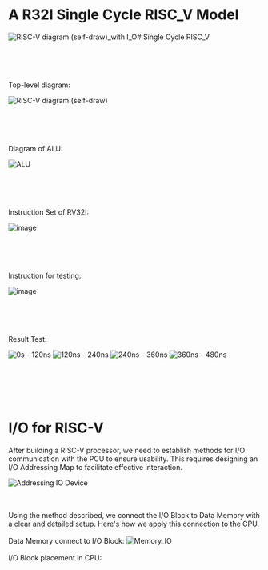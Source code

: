 # A R32I Single Cycle RISC_V Model 
![RISC-V diagram (self-draw)_with I_O](https://github.com/user-attachments/assets/1b59394e-8872-499d-ba03-bb76cf364ddd)# Single Cycle RISC_V

<br><br><br>

Top-level diagram:

![RISC-V diagram (self-draw)](https://github.com/user-attachments/assets/1c46f1ef-83d0-4dde-b162-200c80b9f5cb)

<br><br><br>

Diagram of ALU:

![ALU](https://github.com/user-attachments/assets/843fe05d-143c-45b6-910a-b81a2dd1e75a)

<br><br><br>

Instruction Set of RV32I:

![image](https://github.com/user-attachments/assets/da76d000-5565-44ef-a1ce-147f4818eae4)

<br><br><br>

Instruction for testing:

![image](https://github.com/user-attachments/assets/b8157543-bd6c-4870-9202-7b59beb37806)

<br><br><br>

Result Test:

![0s - 120ns](https://github.com/user-attachments/assets/d3eac833-d2e3-44db-a73b-29d98b741fdc)
![120ns - 240ns](https://github.com/user-attachments/assets/eca281e5-6e1c-47ab-ba8c-0a149723fb52)
![240ns - 360ns](https://github.com/user-attachments/assets/99759669-f6dc-4bc9-8945-ac67e525cce0)
![360ns - 480ns](https://github.com/user-attachments/assets/8e3da76b-e08c-4ccf-a428-11dce00fac6b)

<br><br><br><br>

# I/O for RISC-V 
After building a RISC-V processor, we need to establish methods for I/O communication with the PCU to ensure usability. This requires designing an I/O Addressing Map to facilitate effective interaction.

![Addressing IO Device](https://github.com/user-attachments/assets/3d175510-7d18-4fb1-86ca-8b521f737929)

<br><br>
Using the method described, we connect the I/O Block to Data Memory with a clear and detailed setup. Here's how we apply this connection to the CPU.
<br><br>
Data Memory connect to I/O Block:
![Memory_IO](https://github.com/user-attachments/assets/2a30570f-eb66-44ad-8435-04bf47f5ce17)
<br><br>
I/O Block placement in CPU:








